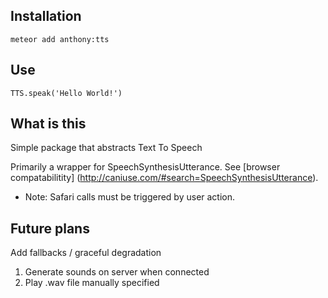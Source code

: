 ## Installation
`meteor add anthony:tts`

## Use
`TTS.speak('Hello World!')`

## What is this
Simple package that abstracts Text To Speech

Primarily a wrapper for SpeechSynthesisUtterance.  See [browser compatabilitity] (http://caniuse.com/#search=SpeechSynthesisUtterance).

* Note: Safari calls must be triggered by user action.

## Future plans

Add fallbacks / graceful degradation

1. Generate sounds on server when connected
1. Play .wav file manually specified


